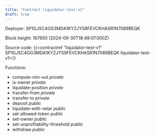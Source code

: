 ```yaml
---
title: "Contract liquidator-test-v1"
draft: true
---
```

Deployer: SP1GJSC4GG3MDA1KYZJYS9FEVCKHASR1N7089BEQK


 



Block height: 167950 (2024-09-30T18:49:07.000Z)

Source code: {{<contractref "liquidator-test-v1" SP1GJSC4GG3MDA1KYZJYS9FEVCKHASR1N7089BEQK liquidator-test-v1>}}

Functions:

* compute-min-out _private_
* is-owner _private_
* liquidate-position _private_
* transfer-from _private_
* transfer-to _private_
* deposit _public_
* liquidate-with-velar _public_
* set-allowed-token _public_
* set-owner _public_
* set-unprofitability-threshold _public_
* withdraw _public_
